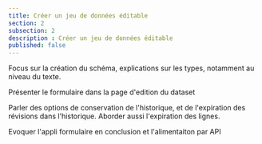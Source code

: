 ```yaml
---
title: Créer un jeu de données éditable
section: 2
subsection: 2
description : Créer un jeu de données éditable
published: false
---
```


Focus sur la création du schéma, explications sur les types, notamment au niveau du texte.

Présenter le formulaire dans la page d'edition du dataset

Parler des options de conservation de l'historique, et de l'expiration des révisions dans l'historique. Aborder aussi l'expiration des lignes.

Evoquer l'appli formulaire en conclusion et l'alimentaiton par API